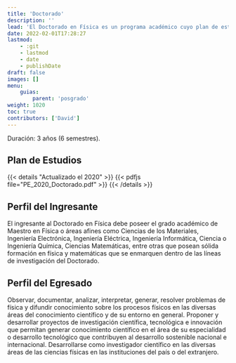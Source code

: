 ```yaml
---
title: 'Doctorado'
description: ''
lead: 'El Doctorado en Física es un programa académico cuyo plan de estudios se estructura en un esquema semestral y se organiza en tres áreas con asignaturas comunes obligatorias y asignaturas electivas. Las áreas permiten investigar y documentar fenómenos naturales a escalas espaciales global, regional y local, y a escalas variables de tiempo. Se programa un intenso uso de laboratorios virtuales por medio del modelaje matemático-numérico y la utilización intensiva de datos digitales de sensoramiento.'
date: 2022-02-01T17:28:27
lastmod:
    - :git
    - lastmod
    - date
    - publishDate
draft: false
images: []
menu:
    guias:
        parent: 'posgrado'
weight: 1020
toc: true
contributors: ['David']
---
```


Duración: 3 años (6 semestres).

## Plan de Estudios

{{< details "Actualizado el 2020" >}} {{< pdfjs file="PE_2020_Doctorado.pdf" >}} {{< /details >}}

## Perfil del Ingresante

El ingresante al Doctorado en Física debe poseer el grado académico de Maestro en Física o áreas afines como Ciencias de los Materiales, Ingeniería Electrónica, Ingeniería Eléctrica, Ingeniería Informática, Ciencia o Ingeniería Química, Ciencias Matemáticas, entre otras que posean sólida formación en física y matemáticas que se enmarquen dentro de las líneas de investigación del Doctorado.

## Perfil del Egresado

Observar, documentar, analizar, interpretar, generar, resolver problemas de física y difundir conocimiento sobre los procesos físicos en las diversas áreas del conocimiento científico y de su entorno en general. Proponer y desarrollar proyectos de investigación científica, tecnológica e innovación que permitan generar conocimiento científico en el área de su especialidad o desarrollo tecnológico que contribuyen al desarrollo sostenible nacional e internacional. Desarrollarse como investigador científico en las diversas áreas de las ciencias físicas en las instituciones del país o del extranjero.

<!--
## Calificaciones

- Si quieres dedicarte al área teórica, céntrate en tomar cursos avanzados
y obtener altas notas. Si quieres dedicar al área experimental, céntrate
en obtener buenas notas y en conseguir experiencia en investigación.
Intenta presentar en al menos una conferencia (como la APS).
- Escoge lo que mejor te satisfaga. Ten en cuenta que es más fácil
pasar del área teórico al experimental que a la inversa.

## Solicitud de ingreso en la escuela de posgrado

- Empieza pronto (mínimo 10 meses antes).
- Empieza a estudiar para el GRE de Física en julio.
- Por muy doloroso que sea, hacer pruebas de práctica cronometradas y revisar
los resultados es probablemente la mejor manera de estudiar para el examen.
- El mejor libro para el GRE de Física es *Conquering the Physics GRE* de
Khan y Anderson. Haz cada uno de los problemas, en la medidad de lo posible.
- [Flashcards](http://great.cwru.edu/)
- Solicita la beca de investigación para graduados de la NSF.
- Investiga tus posibles escuelas. No te limites a solicitar plaza en lugares
con un nombre conocido. Busca profesores específicos en tu subcampo. Asegúrate
de que haya
investigación activa en los centros a los que solicitas la beca.
- Comprueba si la escuela ofrece exenciones de las tasas de solicitud para los
estudiantes desfavorecidos o para los que solicitan con antelación. Esto podría
ahorrarte entre 65 y 120 dólares, dependiendo de la escuela.
 -->
